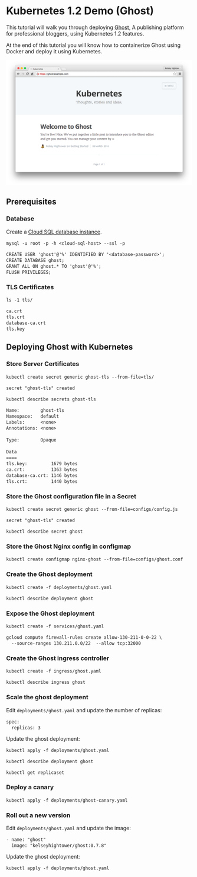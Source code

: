 # Kubernetes 1.2 Demo (Ghost)

This tutorial will walk you through deploying [Ghost](https://ghost.org),
A publishing platform for professional bloggers, using Kubernetes 1.2 features.

At the end of this tutorial you will know how to containerize Ghost using Docker
and deploy it using Kubernetes.

![Ghost](ghost-screen-shot.png) 

## Prerequisites 

### Database

Create a [Cloud SQL database instance](https://cloud.google.com/sql/docs/create-instance).


```
mysql -u root -p -h <cloud-sql-host> --ssl -p
```

```
CREATE USER 'ghost'@'%' IDENTIFIED BY '<database-password>';
CREATE DATABASE ghost;
GRANT ALL ON ghost.* TO 'ghost'@'%';
FLUSH PRIVILEGES;
```

### TLS Certificates

```
ls -1 tls/
```
```
ca.crt
tls.crt
database-ca.crt
tls.key
```

## Deploying Ghost with Kubernetes

### Store Server Certificates

```
kubectl create secret generic ghost-tls --from-file=tls/
```
```
secret "ghost-tls" created
```


```
kubectl describe secrets ghost-tls
```

```
Name:        ghost-tls
Namespace:   default
Labels:      <none>
Annotations: <none>

Type:        Opaque

Data
====
tls.key:         1679 bytes
ca.crt:          1363 bytes
database-ca.crt: 1146 bytes
tls.crt:         1440 bytes
```

### Store the Ghost configuration file in a Secret

```
kubectl create secret generic ghost --from-file=configs/config.js 
```

```
secret "ghost-tls" created
```

```
kubectl describe secret ghost
```

### Store the Ghost Nginx config in configmap

```
kubectl create configmap nginx-ghost --from-file=configs/ghost.conf
```

### Create the Ghost deployment

```
kubectl create -f deployments/ghost.yaml
```

```
kubectl describe deployment ghost
```

### Expose the Ghost deployment

```
kubectl create -f services/ghost.yaml
```

```
gcloud compute firewall-rules create allow-130-211-0-0-22 \
  --source-ranges 130.211.0.0/22  --allow tcp:32000
```

### Create the Ghost ingress controller

```
kubectl create -f ingress/ghost.yaml
```

```
kubectl describe ingress ghost
```

### Scale the ghost deployment

Edit `deployments/ghost.yaml` and update the number of replicas:

```
spec:
  replicas: 3
```

Update the ghost deployment:

```
kubectl apply -f deployments/ghost.yaml
```


```
kubectl describe deployment ghost
```

```
kubectl get replicaset
```

### Deploy a canary

```
kubectl apply -f deployments/ghost-canary.yaml
```

### Roll out a new version

Edit `deployments/ghost.yaml` and update the image:

```
- name: "ghost"
  image: "kelseyhightower/ghost:0.7.8"
```

Update the ghost deployment:

```
kubectl apply -f deployments/ghost.yaml
```

